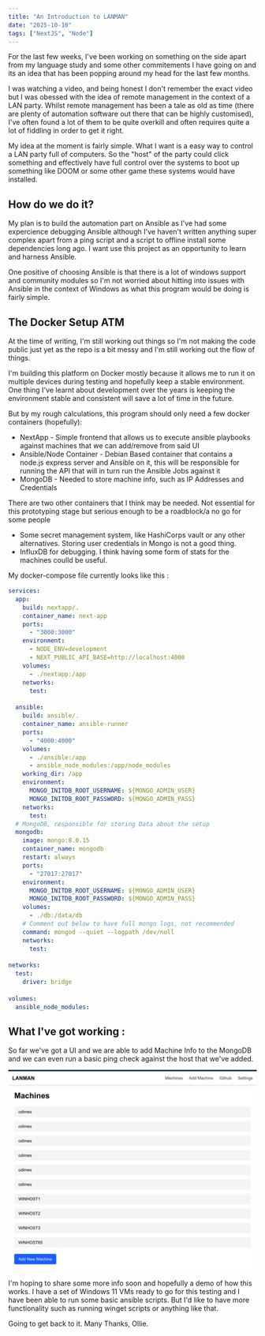 ```yaml
---
title: "An Introduction to LANMAN"
date: "2025-10-10"
tags: ["NextJS", "Node"]
---
```


For the last few weeks, I've been working on something on the side apart from my language study and some other commitements I have going on and its an idea that has been popping around my head for the last few months.

I was watching a video, and being honest I don't remember the exact video but I was obessed with the idea of remote management in the context of a LAN party. Whilst remote management has been a tale as old as time (there are plenty of automation software out there that can be highly customised), I've often found a lot of them to be quite overkill and often requires quite a lot of fiddling in order to get it right.

My idea at the moment is fairly simple. What I want is a easy way to control a LAN party full of computers. So the "host" of the party could click something and effectively have full control over the systems to boot up something like DOOM or some other game these systems would have installed.

## How do we do it?

My plan is to build the automation part on Ansible as I've had some expercience debugging Ansible although I've haven't written anything super complex apart from a ping script and a script to offline install some dependencies long ago. I want use this project as an opportunity to learn and harness Ansible.

One positive of choosing Ansible is that there is a lot of windows support and community modules so I'm not worried about hitting into issues with Ansible in the context of Windows as what this program would be doing is fairly simple.

## The Docker Setup ATM

At the time of writing, I'm still working out things so I'm not making the code public just yet as the repo is a bit messy and I'm still working out the flow of things.

I'm building this platform on Docker mostly because it allows me to run it on multiple devices during testing and hopefully keep a stable environment. One thing I've learnt about development over the years is keeping the environment stable and consistent will save a lot of time in the future.

But by my rough calculations, this program should only need a few docker containers (hopefully):

- NextApp - Simple frontend that allows us to execute ansible playbooks against machines that we can add/remove from said UI
- Ansible/Node Container - Debian Based container that contains a node.js express server and Ansible on it, this will be responsible for running the API that will in turn run the Ansible Jobs against it
- MongoDB - Needed to store machine info, such as IP Addresses and Credentials

There are two other containers that I think may be needed. Not essential for this prototyping stage but serious enough to be a roadblock/a no go for some people

- Some secret management system, like HashiCorps vault or any other alternatives. Storing user credentials in Mongo is not a good thing.
- InfluxDB for debugging. I think having some form of stats for the machines coulld be useful.

My docker-compose file currently looks like this :

```yml
services:
  app:
    build: nextapp/.
    container_name: next-app
    ports:
      - "3000:3000"
    environment:
      - NODE_ENV=development
      - NEXT_PUBLIC_API_BASE=http://localhost:4000
    volumes:
      - ./nextapp:/app
    networks:
      test:

  ansible:
    build: ansible/.
    container_name: ansible-runner
    ports:
      - "4000:4000"
    volumes:
      - ./ansible:/app
      - ansible_node_modules:/app/node_modules
    working_dir: /app
    environment:
      MONGO_INITDB_ROOT_USERNAME: ${MONGO_ADMIN_USER}
      MONGO_INITDB_ROOT_PASSWORD: ${MONGO_ADMIN_PASS}
    networks:
      test:
  # MongoDB, responsible for storing Data about the setup
  mongodb:
    image: mongo:8.0.15
    container_name: mongodb
    restart: always
    ports:
      - "27017:27017"
    environment:
      MONGO_INITDB_ROOT_USERNAME: ${MONGO_ADMIN_USER}
      MONGO_INITDB_ROOT_PASSWORD: ${MONGO_ADMIN_PASS}
    volumes:
      - ./db:/data/db
    # Comment out below to have full mongo logs, not recommended
    command: mongod --quiet --logpath /dev/null
    networks:
      test:

networks:
  test:
    driver: bridge

volumes:
  ansible_node_modules:
```

## What I've got working :

So far we've got a UI and we are able to add Machine Info to the MongoDB and we can even run a basic ping check against the host that we've added.

![LANMANOverview](../public/assets/lanman-intro/lanman-home-early.jpg)

I'm hoping to share some more info soon and hopefully a demo of how this works. I have a set of Windows 11 VMs ready to go for this testing and I have been able to run some basic ansible scripts. But I'd like to have more functionality such as running winget scripts or anything like that.

Going to get back to it. Many Thanks, Ollie.
